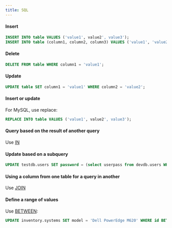 ```yaml
---
title: SQL
---
```


#### Insert
```sql
INSERT INTO table VALUES ('value1', value2', value3');
INSERT INTO table (column1, column2, column3) VALUES ('value1', 'value2', 'value3');
```


#### Delete
```sql
DELETE FROM table WHERE column1 = 'value1';
```


#### Update
```sql
UPDATE table SET column1 = 'value1' WHERE column2 = 'value2';
```


#### Insert or update
For MySQL, use replace:
```sql
REPLACE INTO table VALUES ('value1', value2', value3');
```


#### Query based on the result of another query
Use [IN](http://www.w3schools.com/sql/sql_in.asp)


#### Update based on a subquery
```sql
UPDATE testdb.users SET password = (select userpass from devdb.users WHERE userid = 'ADMIN') where userid = 'ADMIN';
```


#### Using a column from one table for a query in another
Use [JOIN](http://www.w3schools.com/sql/sql_join.asp)


#### Define a range of values
Use [BETWEEN](http://www.w3schools.com/sql/sql_between.asp):
```sql
UPDATE inventory.systems SET model = 'Dell PowerEdge M620' WHERE id BETWEEN 2293 AND 2308;
```
